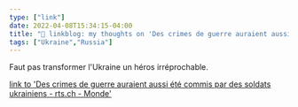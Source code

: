 ```yaml
---
type: ["link"]
date: 2022-04-08T15:34:15-04:00
title: "🔗 linkblog: my thoughts on 'Des crimes de guerre auraient aussi été commis par des soldats ukrainiens - rts.ch - Monde'"
tags: ["Ukraine","Russia"]
---
```

Faut pas transformer l'Ukraine un héros irréprochable.
 
[link to 'Des crimes de guerre auraient aussi été commis par des soldats ukrainiens - rts.ch - Monde'](https://www.rts.ch/info/monde/13004957-des-crimes-de-guerre-auraient-aussi-ete-commis-par-des-soldats-ukrainiens.html?rts_source=rss_t)
